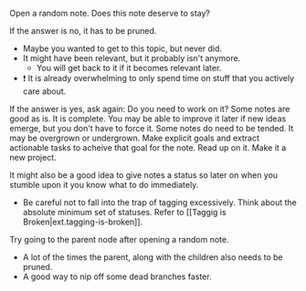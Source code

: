 
Open a random note. Does this note deserve to stay?

If the answer is no, it has to be pruned.
  - Maybe you wanted to get to this topic, but never did.
  - It might have been relevant, but it probably isn't anymore.
    - You will get back to it if it becomes relevant later.
  - :exclamation:  It is already overwhelming to only spend time on stuff that you actively care about.

If the answer is yes, ask again: Do you need to work on it?
Some notes are good as is. It is complete. You may be able to improve it later if new ideas emerge, but you don't have to force it.
Some notes do need to be tended. It may be overgrown or undergrown. Make explicit goals and extract actionable tasks to acheive that goal for the note. Read up on it. Make it a new project.

It might also be a good idea to give notes a status so later on when you stumble upon it you know what to do immediately.
  - Be careful not to fall into the trap of tagging excessively. Think about the absolute minimum set of statuses. Refer to [[Taggig is Broken|ext.tagging-is-broken]].

Try going to the parent node after opening a random note.
- A lot of the times the parent, along with the children also needs to be pruned.
- A good way to nip off some dead branches faster.
